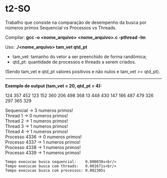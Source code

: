 # t2-SO


Trabalho que consiste na comparação de desempenho da busca por números primos Sequencial vs Processos vs Threads.

Compilar:
	<b>gcc -o <nome_arquivo> <nome_arquivo>.c -pthread -lm</b>
	
Uso:
	<b>./<nome_arquivo> tam_vet qtd_pt</b><br/>

- tam_vet: tamanho do vetor a ser preenchido de forma randômica;<br/>
- qtd_pt: quantidade de processos e threads a serem criados.</br>

(Sendo tam_vet e qtd_pt  valores positivos e não nulos e tam_vet >= qtd_pt).

-----------------------------------------------------------------
<b>Exemplo de output (tam_vet = 20, qtd_pt = 4):</b><br/>

124 357 452 123 152 360 206 498 368 13 448 430 147 186 487 479 326 297 365 329<br/>

Sequencial -> 3 numeros primos!<br/>
Thread 1 -> 0 numeros primos!<br/>
Thread 2 -> 1 numeros primos!<br/>
Thread 3 -> 1 numeros primos!<br/>
Thread 4 -> 1 numeros primos!<br/>
Processo 4336 -> 0 numeros primos!<br/>
Processo 4337 -> 1 numeros primos!<br/>
Processo 4338 -> 1 numeros primos!<br/>
Processo 4339 -> 1 numeros primos!<br/>

	Tempo execucao busca sequencial:    0.000038s<br/>
	Tempo execucao busca com threads:   0.001671s<br/>
	Tempo execucao busca com processos: 0.002305s
